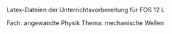 Latex-Dateien der Unterrichtsvorbereitung für FOS 12 L

Fach: angewandte Physik
Thema: mechanische Wellen
